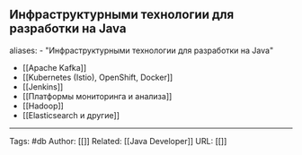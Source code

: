 ## Инфраструктурными технологии для разработки на Java

aliases: 
	- "Инфраструктурными технологии для разработки на Java"

- [[Apache Kafka]]
- [[Kubernetes (Istio), OpenShift, Docker]]
- [[Jenkins]]
- [[Платформы мониторинга и анализа]]
- [[Hadoop]]
- [[Elasticsearch и другие]]

---
Tags: #db
Author: [[]]
Related: [[Java Developer]]
URL: [[]]